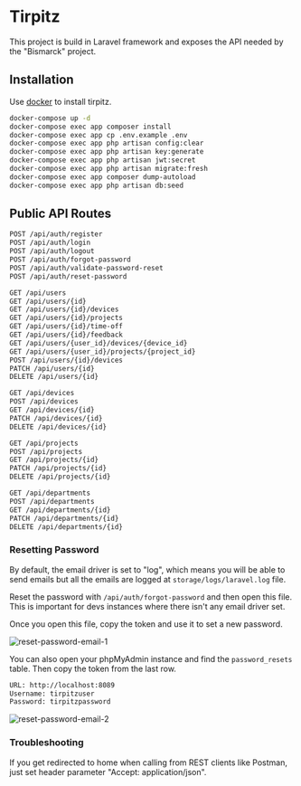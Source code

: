 # Tirpitz

This project is build in Laravel framework and exposes the API needed by the "Bismarck" project.

## Installation

Use [docker](https://www.docker.com/get-started) to install tirpitz.

```bash
docker-compose up -d
docker-compose exec app composer install
docker-compose exec app cp .env.example .env
docker-compose exec app php artisan config:clear
docker-compose exec app php artisan key:generate
docker-compose exec app php artisan jwt:secret
docker-compose exec app php artisan migrate:fresh
docker-compose exec app composer dump-autoload
docker-compose exec app php artisan db:seed
```

## Public API Routes
```bash
POST /api/auth/register
POST /api/auth/login
POST /api/auth/logout
POST /api/auth/forgot-password
POST /api/auth/validate-password-reset
POST /api/auth/reset-password

GET /api/users
GET /api/users/{id}
GET /api/users/{id}/devices
GET /api/users/{id}/projects
GET /api/users/{id}/time-off
GET /api/users/{id}/feedback
GET /api/users/{user_id}/devices/{device_id}
GET /api/users/{user_id}/projects/{project_id}
POST /api/users/{id}/devices
PATCH /api/users/{id}
DELETE /api/users/{id}

GET /api/devices
POST /api/devices
GET /api/devices/{id}
PATCH /api/devices/{id}
DELETE /api/devices/{id}

GET /api/projects
POST /api/projects
GET /api/projects/{id}
PATCH /api/projects/{id}
DELETE /api/projects/{id}

GET /api/departments
POST /api/departments
GET /api/departments/{id}
PATCH /api/departments/{id}
DELETE /api/departments/{id}
```

### Resetting Password

By default, the email driver is set to "log", which means you will be able to send emails but all the emails are logged at `storage/logs/laravel.log` file. 

Reset the password with `/api/auth/forgot-password` and then open this file. This is important for devs instances where there isn't any email driver set.
 
 Once you open this file, copy the token and use it to set a new password.

![reset-password-email-1](https://user-images.githubusercontent.com/68645347/89526300-2fa9c700-d7f0-11ea-9bac-54b260c77671.jpg)

You can also open your phpMyAdmin instance and find the `password_resets` table. Then copy the token from the last row.
```bash
URL: http://localhost:8089
Username: tirpitzuser
Password: tirpitzpassword
```

![reset-password-email-2](https://user-images.githubusercontent.com/68645347/89526219-156fe900-d7f0-11ea-87c3-b8589add9795.jpg)

### Troubleshooting
If you get redirected to home when calling from REST clients like Postman, just set header parameter "Accept: application/json". 